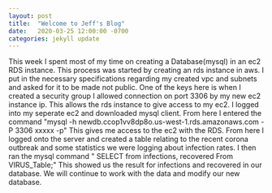 ```yaml
---
layout: post
title:  "Welcome to Jeff's Blog"
date:   2020-03-25 12:00:00 -0700
categories: jekyll update
---
```

This week I spent most of my time on creating a Database(mysql) in an ec2 RDS instance. This 
process was started by creating an rds instance in aws. I put in the necessary specifications 
regarding my created vpc and subnets and asked for it to be made not public. One of the keys 
here is when I created a security group I allowed connection on port 3306 by my new ec2
instance ip. This allows the rds instance to give access to my ec2. I logged into my seperate ec2 
and downloaded mysql client. From here I entered the command "mysql -h 
newdb.ccop1vv8dp8o.us-west-1.rds.amazonaws.com -P 3306 xxxxx -p"  This gives me access to the ec2 with the RDS. From here I logged onto the server and created a table relating to the recent corona outbreak and some statistics we were logging about infection rates. I then 
ran the mysql command " SELECT from infections, recovered  From VIRUS_Table;" This showed us the result for infections and recovered in our database. We will continue to work with the data and modify our new database. 